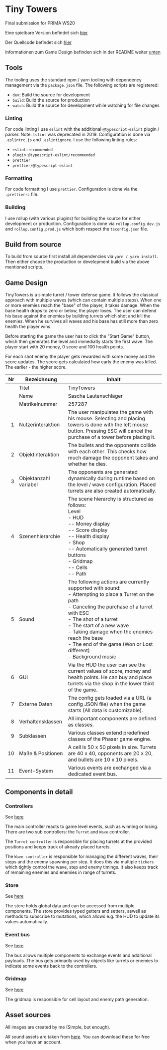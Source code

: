# Tiny Towers

Final submission for PRIMA WS20

Eine spielbare Version befindet sich [hier](https://techassi.github.io/tinytowers/)

Der Quellcode befindet sich [hier](https://github.com/Techassi/tinytowers/tree/master/src)

Informationen zum Game Design befinden sich in der README weiter [unten](https://github.com/Techassi/tinytowers#game-design)

## Tools

The tooling uses the standard npm / yarn tooling with dependency management via the `package.json` file. The following
scripts are registered:

-   `dev`: Build the source for development
-   `build`: Build the source for production
-   `watch`: Build the source for development while watching for file changes

### Linting

For code linting I use `eslint` with the additional `@typescript-eslint` plugin / parser. Note: `tslint` was deprecated
in 2019. Configuration is done via `.eslintrc.js` and `.eslintignore`. I use the following linting rules:

-   `eslint:recommended`
-   `plugin:@typescript-eslint/recommended`
-   `prettier`
-   `prettier/@typescript-eslint`

### Formatting

For code formatting I use `prettier`. Configuration is done via the `.prettierrc` file.

### Building

I use rollup (with various plugins) for building the source for either development or production. Configuration is done
via `rollup.config.dev.js` and `rollup.config.prod.js` which both respect the `tsconfig.json` file.

## Build from source

To build from source first install all dependencies via `yarn / yarn install`. Then either choose the production or
development build via the above mentioned scripts.

## Game Design

TinyTowers is a simple turret / tower defense game. It follows the classical approach with multiple waves (which can
contain multiple steps). When one or more enemies reach the "base" of the player, it takes damage. When the base health
drops to zero or below, the player loses. The user can defend his base against the enemies by building turrets which
shot and kill the enemies. When he survives all waves and his base has still more than zero health the player wins.

Before starting the game the user has to click the "Start Game" button, which then generates the level and immediatly
starts the first wave. The player start with 20 money, 0 score and 100 health points.

For each shot enemy the player gets rewarded with some money and the score updates. The score gets calculated how early
the enemy was killed. The earlier - the higher score.

|  Nr | Bezeichnung           | Inhalt                                                                                                                                                                                                                                                                                                                                                         |
| --: | --------------------- | -------------------------------------------------------------------------------------------------------------------------------------------------------------------------------------------------------------------------------------------------------------------------------------------------------------------------------------------------------------- |
|     | Titel                 | TinyTowers                                                                                                                                                                                                                                                                                                                                                     |
|     | Name                  | Sascha Lautenschläger                                                                                                                                                                                                                                                                                                                                          |
|     | Matrikelnummer        | 257287                                                                                                                                                                                                                                                                                                                                                         |
|   1 | Nutzerinteraktion     | The user manipulates the game with his mouse. Selecting and placing towers is done with the left mouse button. Pressing ESC will cancel the purchase of a tower before placing it.                                                                                                                                                                             |
|   2 | Objektinteraktion     | The bullets and the opponents collide with each other. This checks how much damage the opponent takes and whether he dies.                                                                                                                                                                                                                                     |
|   3 | Objektanzahl variabel | The opponents are generated dynamically during runtime based on the level / wave configuration. Placed turrets are also created automatically.                                                                                                                                                                                                                 |
|   4 | Szenenhierarchie      | The scene hierarchy is structured as follows: <br/> Level<br/> - HUD <br/> -- Money display <br/> -- Score display <br/> -- Health display <br/> - Shop <br/> -- Automatically generated turret buttons <br/> - Gridmap <br/> -- Cells <br/> -- Path                                                                                                           |
|   5 | Sound                 | The following actions are currently supported with sound: <br/> - Attempting to place a Turret on the path <br/> - Canceling the purchase of a turret with ESC <br/> - The shot of a turret <br/> - The start of a new wave <br/> - Taking damage when the enemies reach the base <br/> - The end of the game (Won or Lost different) <br/> - Background music |
|   6 | GUI                   | Via the HUD the user can see the current values of score, money and health points. He can buy and place turrets via the shop in the lower third of the game.                                                                                                                                                                                                   |
|   7 | Externe Daten         | The config gets loaded via a URL (a config JSON file) when the game starts (All data is customizable).                                                                                                                                                                                                                                                         |
|   8 | Verhaltensklassen     | All important components are defined as classes.                                                                                                                                                                                                                                                                                                               |
|   9 | Subklassen            | Various classes extend predefined classes of the Phaser game engine.                                                                                                                                                                                                                                                                                           |
|  10 | Maße & Positionen     | A cell is 50 x 50 pixels in size. Turrets are 40 x 40, opponents are 20 x 20, and bullets are 10 x 10 pixels.                                                                                                                                                                                                                                                  |
|  11 | Event-System          | Various events are exchanged via a dedicated event bus.                                                                                                                                                                                                                                                                                                        |

## Components in detail

### Controllers

See [here](https://github.com/Techassi/tinytowers/tree/master/src/controller)

The main controller reacts to game level events, such as winning or losing. There are two sub controllers: the `Turret`
and `Wave` controller.

The `Turret controller` is responsible for placing turrets at the provided positions and keeps track of already placed
turrets.

The `Wave controller` is responsible for managing the different waves, their steps and the enemy spawning per step. It
does this via multiple `tickers` which tightly control the wave, step and enemy timings. It also keeps track of
remaining enemies and enemies in range of turrets.

### Store

See [here](https://github.com/Techassi/tinytowers/tree/master/src/store)

The store holds global data and can be accessed from multiple components. The store provides typed getters and setters,
aswell as methods to subscribe to mutations, which allows e.g. the HUD to update its values automatically.

### Event bus

See [here](https://github.com/Techassi/tinytowers/tree/master/src/bus)

The bus allows multiple components to exchange events and additional payloads. The bus gets primarily used by objects
like turrets or enemies to indicate some events back to the controllers.

### Gridmap

See [here](https://github.com/Techassi/tinytowers/tree/master/src/gridmap)

The gridmap is responsible for cell layout and enemy path generation.

## Asset sources

All images are created by me (Simple, but enough).

All sound assets are taken from [here](https://freesound.org/). You can download these for free when you have an
account.
